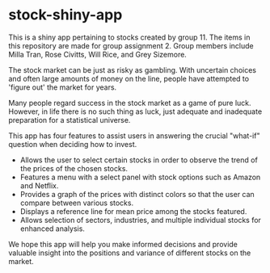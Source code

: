# stock-shiny-app
This is a shiny app pertaining to stocks created by group 11. The items in this repository are made for group assignment 2. Group members include Milla Tran, Rose Civitts, Will Rice, and Grey Sizemore.

The stock market can be just as risky as gambling. With uncertain choices and often large amounts of money on the line, people have attempted to 'figure out' the market for years. 

Many people regard success in the stock market as a game of pure luck. However, in life there is no such thing as luck, just adequate and inadequate preparation for a statistical universe.

This app has four features to assist users in answering the crucial "what-if" question when deciding how to invest.

- Allows the user to select certain stocks in order to observe the trend of the prices of the chosen stocks.
- Features a menu with a select panel with stock options such as Amazon and Netflix. 
- Provides a graph of the prices with distinct colors so that the user can compare between various stocks.
- Displays a reference line for mean price among the stocks featured. 
- Allows selection of sectors, industries, and multiple individual stocks for enhanced analysis.


We hope this app will help you make informed decisions and provide valuable insight into the positions and variance of different stocks on the market.
